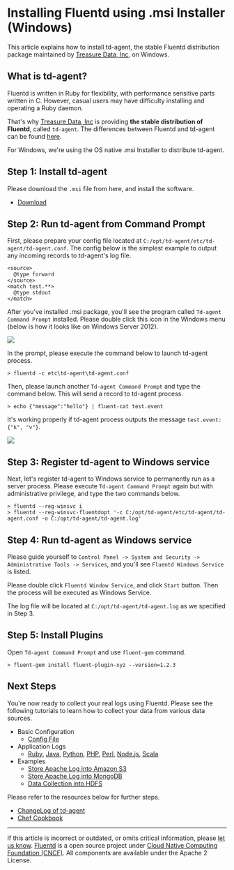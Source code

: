 # Installing Fluentd using .msi Installer (Windows)

This article explains how to install td-agent, the stable Fluentd
distribution package maintained by [Treasure Data, Inc](http://www.treasuredata.com/), on Windows.


## What is td-agent?

Fluentd is written in Ruby for flexibility, with performance sensitive
parts written in C. However, casual users may have difficulty installing
and operating a Ruby daemon.

That's why [Treasure Data, Inc](http://www.treasuredata.com/) is
providing **the stable distribution of Fluentd**, called `td-agent`. The
differences between Fluentd and td-agent can be found
[here](http://www.fluentd.org/faqs).

For Windows, we're using the OS native .msi Installer to distribute
td-agent.


## Step 1: Install td-agent

Please download the `.msi` file from here, and install the software.

-   [Download](https://td-agent-package-browser.herokuapp.com/3/windows)


## Step 2: Run td-agent from Command Prompt

First, please prepare your config file located at
`C:/opt/td-agent/etc/td-agent/td-agent.conf`. The config below is the
simplest example to output any incoming records to td-agent's log file.

``` {.CodeRay}
<source>
  @type forward
</source>
<match test.**>
  @type stdout
</match>
```

After you've installed .msi package, you'll see the program called
`Td-agent Command Prompt` installed. Please double click this icon in
the Windows menu (below is how it looks like on Windows Server 2012).

![](/images/msi-td-agent-command-prompt.png)

In the prompt, please execute the command below to launch td-agent
process.

``` {.CodeRay}
> fluentd -c etc\td-agent\td-agent.conf
```

Then, please launch another `Td-agent Command Prompt` and type the
command below. This will send a record to td-agent process.

``` {.CodeRay}
> echo {"message":"hello"} | fluent-cat test.event
```

It's working properly if td-agent process outputs the message
`test.event: {"k", "v"}`.

[![](/images/td-agent-windows-prompt.png)](/images/td-agent-windows-prompt.png)


## Step 3: Register td-agent to Windows service

Next, let's register td-agent to Windows service to permanently run as a
server process. Please execute `Td-agent Command Prompt` again but with
administrative privilege, and type the two commands below.

``` {.CodeRay}
> fluentd --reg-winsvc i
> fluentd --reg-winsvc-fluentdopt '-c C:/opt/td-agent/etc/td-agent/td-agent.conf -o C:/opt/td-agent/td-agent.log'
```


## Step 4: Run td-agent as Windows service

Please guide yourself to
`Control Panel -> System and Security -> Administrative Tools -> Services`,
and you'll see `Fluentd Windows Service` is listed.

Please double click `Fluentd Window Service`, and click `Start` button.
Then the process will be executed as Windows Service.

The log file will be located at `C:/opt/td-agent/td-agent.log` as we
specified in Step 3.


## Step 5: Install Plugins

Open `Td-agent Command Prompt` and use `fluent-gem` command.

``` {.CodeRay}
> fluent-gem install fluent-plugin-xyz --version=1.2.3
```


## Next Steps

You're now ready to collect your real logs using Fluentd. Please see the
following tutorials to learn how to collect your data from various data
sources.

-   Basic Configuration
    -   [Config File](/configuration/config-file.md)
-   Application Logs
    -   [Ruby](/language/ruby.md), [Java](/language/java.md), [Python](/language/python.md), [PHP](/language/php.md),
        [Perl](/language/perl.md), [Node.js](/language/nodejs.md), [Scala](/language/scala.md)
-   Examples
    -   [Store Apache Log into Amazon S3](/guides/apache-to-s3.md)
    -   [Store Apache Log into MongoDB](/guides/apache-to-mongodb.md)
    -   [Data Collection into HDFS](/guides/http-to-hdfs.md)

Please refer to the resources below for further steps.

-   [ChangeLog of td-agent](http://docs.treasuredata.com/articles/td-agent-changelog)
-   [Chef Cookbook](https://github.com/treasure-data/chef-td-agent/)


------------------------------------------------------------------------

If this article is incorrect or outdated, or omits critical information, please [let us know](https://github.com/fluent/fluentd-docs/issues?state=open).
[Fluentd](http://www.fluentd.org/) is a open source project under [Cloud Native Computing Foundation (CNCF)](https://cncf.io/). All components are available under the Apache 2 License.

